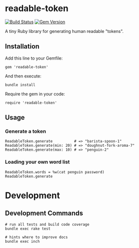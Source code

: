 readable-token
========

[![Build Status](https://secure.travis-ci.org/lantins/readable-token.png?branch=master)](http://travis-ci.org/lantins/readable-token)
[![Gem Version](https://badge.fury.io/rb/readable-token.png)](http://badge.fury.io/rb/readable-token)

A tiny Ruby library for generating human readable "tokens".

## Installation

Add this line to your Gemfile:

    gem 'readable-token'

And then execute:

    bundle install

Require the gem in your code:

    require 'readable-token'

## Usage

### Generate a token

    ReadableToken.generate          # => "barista-spoon-1"
    ReadableToken.generate(min: 20) # => "doughnut-fork-aroma-7"
    ReadableToken.generate(max: 10) # => "penguin-2"

### Loading your own word list

    ReadableToken.words = %w(cat penguin password)
    ReadableToken.generate

# Development

## Development Commands

    # run all tests and build code coverage
    bundle exec rake test

    # hints where to improve docs
    bundle exec inch
